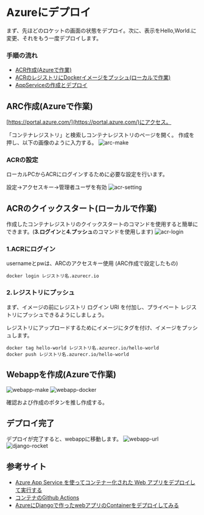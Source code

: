 # Azureにデプロイ
まず、先ほどのロケットの画面の状態をデプロイ。次に、表示をHello,World.に変更、それをもう一度デプロイします。

### 手順の流れ
* [ACR作成(Azureで作業)](#arc作成)
* [ACRのレジストリにDockerイメージをプッシュ(ローカルで作業)](#acrのクイックスタートローカルで作業)
* [AppServiceの作成とデプロイ](#webappを作成azureで作業)

## ARC作成(Azureで作業)
[https://portal.azure.com/](https://portal.azure.com/)にアクセス。

「コンテナレジストリ」と検索しコンテナレジストリのページを開く。
作成を押し、以下の画像のように入力する。
![arc-make](img/acr-make.png)
### ACRの設定
ローカルPCからACRにログインするために必要な設定を行います。

設定→アクセスキー→管理者ユーザを有効
![acr-setting](img/acr-setting.png)

## ACRのクイックスタート(ローカルで作業)
作成したコンテナレジストリのクイックスタートのコマンドを使用すると簡単にできます。(**3.ログイン**と**4.プッシュ**のコマンドを使用します)
![acr-login](img/acr-login.png)

### 1.ACRにログイン
usernameとpwは、ARCのアクセスキー使用 (ARC作成で設定したもの)

```
docker login レジストリ名.azurecr.io
```
### 2.レジストリにプッシュ
まず、イメージの前にレジストリ ログイン URI を付加し、プライベート レジストリにプッシュできるようにしましょう。

レジストリにアップロードするためにイメージにタグを付け、イメージをプッシュします。

```
docker tag hello-world レジストリ名.azurecr.io/hello-world
docker push レジストリ名.azurecr.io/hello-world
```

## Webappを作成(Azureで作業)
![webapp-make](img/webapp-make.png)
![webapp-docker](img/webapp-docker.png)

確認および作成のポタンを推し作成する。
## デプロイ完了
デプロイが完了すると、webappに移動します。
![webapp-url](img/webapp-url.png)
![django-rocket](img/django-rocket.png)



## 参考サイト
* [Azure App Service を使ってコンテナー化された Web アプリをデプロイして実行する](https://docs.microsoft.com/ja-jp/learn/modules/deploy-run-container-app-service/)
* [コンテナのGithub Actions](https://docs.microsoft.com/ja-jp/azure/app-service/deploy-container-github-action?tabs=service-principal)
* [AzureにDjangoで作ったwebアプリのContainerをデプロイしてみる](https://zenn.dev/ibaraki/scraps/a7b7fd0592e228)

